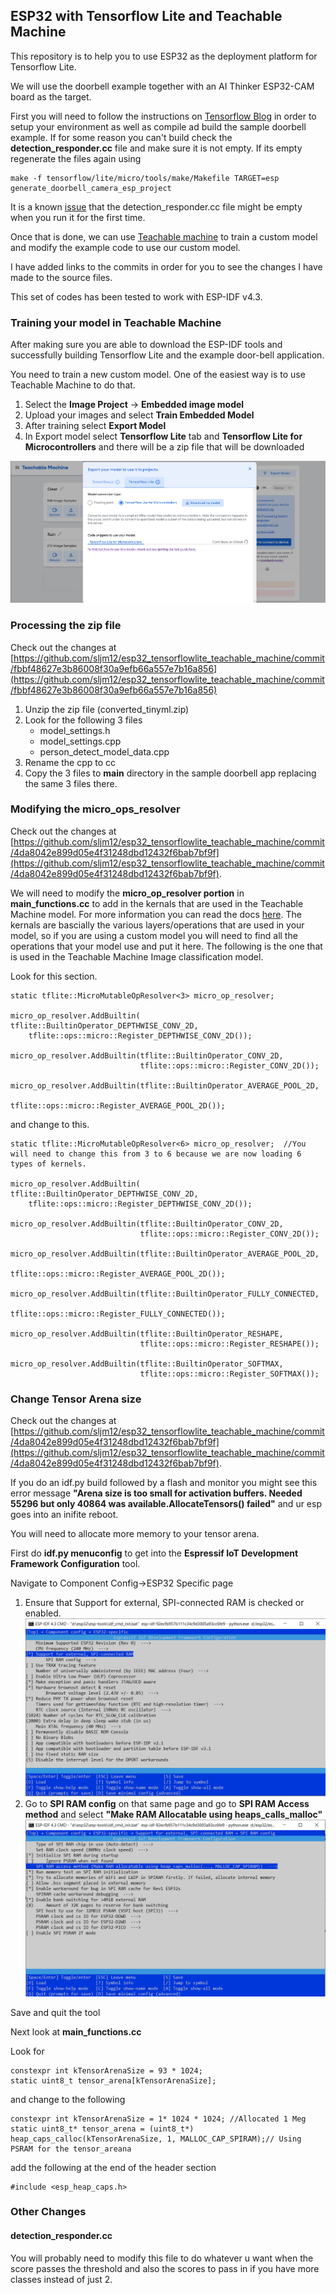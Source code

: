 ## ESP32 with Tensorflow Lite and Teachable Machine

This repository is to help you to use ESP32 as the deployment platform for Tensorflow Lite.

We will use the doorbell example together with an AI Thinker ESP32-CAM board as the target.

First you will need to follow the instructions on [Tensorflow Blog](https://blog.tensorflow.org/2020/08/announcing-tensorflow-lite-micro-esp32.html) in order to setup your environment as well as compile ad build the sample doorbell example. If for some reason you can't build check the **detection_responder.cc** file and make sure it is not empty. If its empty regenerate the files again using

```
make -f tensorflow/lite/micro/tools/make/Makefile TARGET=esp generate_doorbell_camera_esp_project  
```

It is a known [issue](https://github.com/tensorflow/tensorflow/issues/37431) that the detection_responder.cc file might be empty when you run it for the first time. 

Once that is done, we can use [Teachable machine](https://teachablemachine.withgoogle.com/) to train a custom model and modify the example code to use our custom model.

I have added links to the commits in order for you to see the changes I have made to the source files.

This set of codes has been tested to work with ESP-IDF v4.3.

### Training your model in Teachable Machine

After making sure you are able to download the ESP-IDF tools and successfully building Tensorflow Lite and the example door-bell application.

You need to train a new custom model. One of the easiest way is to use Teachable Machine to do that.

1. Select the **Image Project** -> **Embedded image model**
2. Upload your images and select **Train Embedded Model**
3. After training select **Export Model**
4. In Export model select **Tensorflow Lite** tab and **Tensorflow Lite for Microcontrollers** and there will be a zip file that will be downloaded

![Export Model](images/Screenshot_5.png)

### Processing the zip file
Check out the changes at [https://github.com/sljm12/esp32_tensorflowlite_teachable_machine/commit/fbbf48627e3b86008f30a9efb66a557e7b16a856](https://github.com/sljm12/esp32_tensorflowlite_teachable_machine/commit/fbbf48627e3b86008f30a9efb66a557e7b16a856)

1. Unzip the zip file (converted_tinyml.zip)
2. Look for the following 3 files 
    - model_settings.h
    - model_settings.cpp
    - person_detect_model_data.cpp
3. Rename the cpp to cc
4. Copy the 3 files to **main** directory in the sample doorbell app replacing the same 3 files there.

### Modifying the micro_ops_resolver
Check out the changes at [https://github.com/sljm12/esp32_tensorflowlite_teachable_machine/commit/4da8042e899d05e4f31248dbd12432f6bab7bf9f](https://github.com/sljm12/esp32_tensorflowlite_teachable_machine/commit/4da8042e899d05e4f31248dbd12432f6bab7bf9f).

We will need to modify the **micro_op_resolver portion** in **main_functions.cc** to add in the kernals that are used in the Teachable Machine model. For more information you can read the docs [here](https://www.tensorflow.org/lite/guide/ops_version#change_kernel_registration). The kernals are bascially the various layers/operations that are used in your model, so if you are using a custom model you will need to find all the operations that your model use and put it here. The following is the one that is used in the Teachable Machine Image classification model.

Look for this section.

```
static tflite::MicroMutableOpResolver<3> micro_op_resolver; 

micro_op_resolver.AddBuiltin( tflite::BuiltinOperator_DEPTHWISE_CONV_2D, 
    tflite::ops::micro::Register_DEPTHWISE_CONV_2D()); 

micro_op_resolver.AddBuiltin(tflite::BuiltinOperator_CONV_2D, 
                             tflite::ops::micro::Register_CONV_2D()); 

micro_op_resolver.AddBuiltin(tflite::BuiltinOperator_AVERAGE_POOL_2D, 
                             tflite::ops::micro::Register_AVERAGE_POOL_2D()); 
```

and change to this.

```
static tflite::MicroMutableOpResolver<6> micro_op_resolver;  //You will need to change this from 3 to 6 because we are now loading 6 types of kernels.

micro_op_resolver.AddBuiltin( tflite::BuiltinOperator_DEPTHWISE_CONV_2D, 
    tflite::ops::micro::Register_DEPTHWISE_CONV_2D()); 

micro_op_resolver.AddBuiltin(tflite::BuiltinOperator_CONV_2D, 
                             tflite::ops::micro::Register_CONV_2D()); 

micro_op_resolver.AddBuiltin(tflite::BuiltinOperator_AVERAGE_POOL_2D, 
                             tflite::ops::micro::Register_AVERAGE_POOL_2D()); 

micro_op_resolver.AddBuiltin(tflite::BuiltinOperator_FULLY_CONNECTED, 
                             tflite::ops::micro::Register_FULLY_CONNECTED()); 

micro_op_resolver.AddBuiltin(tflite::BuiltinOperator_RESHAPE, 
                             tflite::ops::micro::Register_RESHAPE()); 

micro_op_resolver.AddBuiltin(tflite::BuiltinOperator_SOFTMAX, 
                             tflite::ops::micro::Register_SOFTMAX()); 
```

### Change Tensor Arena size
Check out the changes at [https://github.com/sljm12/esp32_tensorflowlite_teachable_machine/commit/4da8042e899d05e4f31248dbd12432f6bab7bf9f](https://github.com/sljm12/esp32_tensorflowlite_teachable_machine/commit/4da8042e899d05e4f31248dbd12432f6bab7bf9f).

If you do an idf.py build followed by a flash and monitor you might see this error message **"Arena size is too small for activation buffers. Needed 55296 but only 40864 was available.AllocateTensors() failed"** and ur esp goes into an inifite reboot.

You will need to allocate more memory to your tensor arena.

First do **idf.py menuconfig** to get into the **Espressif IoT Development Framework Configuration** tool.

Navigate to Component Config->ESP32 Specific page
1. Ensure that Support for external, SPI-connected RAM is checked or enabled.
![Export Model](images/Screenshot_9.png)
2. Go to **SPI RAM config** on that same page and go to **SPI RAM Access method** and select **"Make RAM Allocatable using heaps_calls_malloc"**
![Export Model](images/Screenshot_12.png)

Save and quit the tool

Next look at **main_functions.cc**

Look for 

```
constexpr int kTensorArenaSize = 93 * 1024;
static uint8_t tensor_arena[kTensorArenaSize];
```

and change to the following

```
constexpr int kTensorArenaSize = 1* 1024 * 1024; //Allocated 1 Meg
static uint8_t* tensor_arena = (uint8_t*) heap_caps_calloc(kTensorArenaSize, 1, MALLOC_CAP_SPIRAM);// Using PSRAM for the tensor_areana
```

add the following at the end of the header section

```
#include <esp_heap_caps.h>
```

### Other Changes

#### detection_responder.cc
You will probably need to modify this file to do whatever u want when the score passes the threshold and also the scores to pass in if you have more classes instead of just 2.
